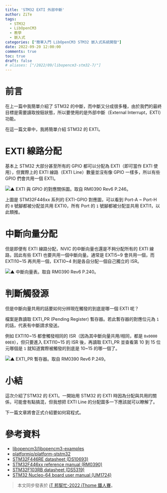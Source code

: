 ```yaml
---
title: 'STM32 EXTI 外部中斷'
author: ZiTe
tags:
  - STM32
  - LibOpenCM3
  - 教學
  - 嵌入式
categories: ["簡單入門 LibOpenCM3 STM32 嵌入式系統開發"]
date: 2022-09-20 12:00:00
comments: true
toc: true
draft: false
# aliases: ["/2022/09/libopencm3-stm32-7/"]
---
```


# 前言
在上一篇中我簡單介紹了 STM32 的中斷，而中斷又分成很多種，由於我們的最終目標是需要讀取按鈕狀態，所以要使用的是外部中斷（External Interrupt，EXTI）功能。

在這一篇文章中，我將簡單介紹 STM32 的 EXTI。

<!--more-->

# EXTI 線路分配
基本上 STM32 大部分甚至所有的 GPIO 都可以分配為 EXTI（即可當作 EXTI 使用），但實際上的 EXTI 線路（EXTI Line）數量並沒有像 GPIO 一樣多，所以有些 GPIO 們會共用一個 EXTI。

![▲ EXTI 與 GPIO 的對應關係圖。取自 RM0390 Rev6 P.246。](https://blogger.googleusercontent.com/img/b/R29vZ2xl/AVvXsEhO-0XJzlz2uhtlbllMNTacnAzWomY3BvlmzCjdUInbUbmlM10EMzVlaPUG3xEsypjaXmlAV8PChiGd-7BlotHymcGEu6b1EylORMv-hhaLTWp1Tc2GdMR1IBYXIUPHmT97ziibmQ6ID9meF7HA9dJrPhRuZNp9-nfjh6GAZVrL3FfJfAhQlv6YMZj6/s16000/image_1663301101772_0.png)

上圖是 STM32F446xx 系列的 EXTI-GPIO 對應圖，可以看到 Port-A \~ Port-H 的 `0` 號腳都被分配並共用 EXTI0，所有 Port 的 `1` 號腳都被分配並共用 EXTI1，以此類推。

# 中斷向量分配
但是即便有 EXTI 線路分配，NVIC 的中斷向量也還是不夠分配所有的 EXTI 線路，因此有些 EXTI 也要共用一個中斷向量。通常是 EXTI5\~9 會共用一個，而 EXTI10\~15 再共用一個，EXTI0\~4 則是各自分配一個自己獨立的 ISR。

![▲ 中斷向量表。取自 RM0390 Rev6 P.240。](https://blogger.googleusercontent.com/img/b/R29vZ2xl/AVvXsEjDEEbeiREpV-gQxGw--ozflXCPW5ajOdOTsz9yMH_PJccqKEbqcDQEXxlB_em8pkPLtA7-GjdyUeWbMFQ22nHOXQxSj-ijlTGYaXKrp8bSa8KIXpcqYkY9IE1tMK-ETPn9ZxtooZ2ouzD7jpQDZfDHMFU-eBxwcTkgS_nfZZoqAYefYqjXeefYAiDM/s16000/image_1663302242964_0.png)

# 判斷觸發源
但是中斷向量共用的話要如何分辨現在觸發的到底是哪一個 EXTI 呢？

檔案是靠讀取 EXTI_PR (Pending Register) 暫存器。若此暫存器的對應位元為 `1` 的話，代表有中斷請求發送。

例如 EXTI10\~15 都會觸發相同的 ISR（因為其中斷向量共用/相同，都是 `0x0000 00E0`），但只要進入 EXTI10\~15 的 ISR 後，再讀取 EXTI_PR 並查看第 10 到 15 位元哪個是 `1` 就知道實際被觸發的到底是 10~15 的哪一個了。

![▲ EXTI_PR 暫存器。取自 RM0390 Rev6 P.249。](https://blogger.googleusercontent.com/img/b/R29vZ2xl/AVvXsEiuQqEmZOMh7vIrLyKeAcQ9EoZxidc5ZjKZav_ecwNkDhmP2_IJnRupgVEGE_tFzVQWBIcEpesvDBRs2UbtdbEMvarGexfoNLV_M_HPTF1ZB0w3gYEAbXb1FaJgdyOq7tmiTMOm6Q_TUCI-n5R9EyA-6ouF4lQwMmmEUWZo1ZtBnMq-08cYoDtei353/s16000/image_1663302880003_0.png)

# 小結
這次介紹了STM32 的 EXTI。一開始用 STM32 的 EXTI 時因為分配與共用的關係，可能會有點搞混，但我想把 EXTI Line 的分配圖多一下應該就可以瞭解了。


下一篇文章將會正式介紹要如何寫程式。

# 參考資料
* [libopencm3/libopencm3-examples](https://github.com/libopencm3/libopencm3-examples)
* [platformio/platform-ststm32](https://github.com/platformio/platform-ststm32)
* [STM32F446RE datasheet (DS10693)](https://www.st.com/resource/en/datasheet/stm32f446re.pdf)
* [STM32F446xx reference manual (RM0390)](https://www.st.com/resource/en/reference_manual/rm0390-stm32f446xx-advanced-armbased-32bit-mcus-stmicroelectronics.pdf)
* [STM32F103RB datasheet (DS5319)](https://www.st.com/resource/en/datasheet/stm32f103rb.pdf)
* [STM32 Nucleo-64 board user manual (UM1724)](https://www.st.com/resource/en/user_manual/um1724-stm32-nucleo64-boards-mb1136-stmicroelectronics.pdf)

> 本文同步發表於 [iT 邦幫忙-2022 iThome 鐵人賽](https://ithelp.ithome.com.tw/articles/10291748)。
